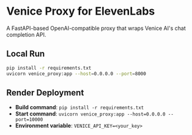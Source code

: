 # Venice Proxy for ElevenLabs

A FastAPI-based OpenAI-compatible proxy that wraps Venice AI's chat completion API.

## Local Run

```bash
pip install -r requirements.txt
uvicorn venice_proxy:app --host=0.0.0.0 --port=8000
```

## Render Deployment

- **Build command**: `pip install -r requirements.txt`
- **Start command**: `uvicorn venice_proxy:app --host=0.0.0.0 --port=10000`
- **Environment variable**: `VENICE_API_KEY=<your_key>`